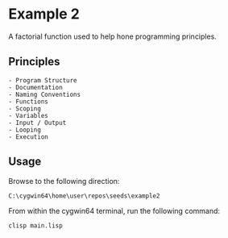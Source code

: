 # Example 2 

A factorial function used to help hone programming principles. 

## Principles

    - Program Structure 
    - Documentation
    - Naming Conventions
    - Functions 
    - Scoping
    - Variables
    - Input / Output 
    - Looping
    - Execution

## Usage

Browse to the following direction: 

```
C:\cygwin64\home\user\repos\seeds\example2
```

From within the cygwin64 terminal, run the following command: 

```
clisp main.lisp
```